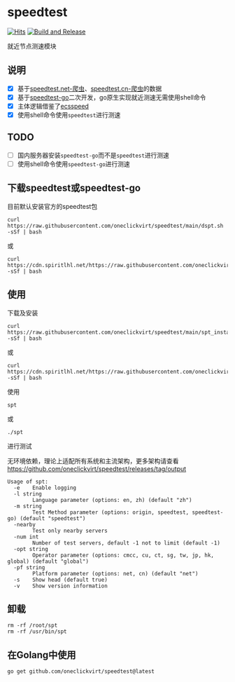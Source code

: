 # speedtest

[![Hits](https://hits.seeyoufarm.com/api/count/incr/badge.svg?url=https%3A%2F%2Fgithub.com%2Foneclickvirt%2Fspeedtest&count_bg=%232EFFF8&title_bg=%23555555&icon=&icon_color=%23E7E7E7&title=hits&edge_flat=false)](https://hits.seeyoufarm.com) [![Build and Release](https://github.com/oneclickvirt/speedtest/actions/workflows/main.yaml/badge.svg)](https://github.com/oneclickvirt/speedtest/actions/workflows/main.yaml)

就近节点测速模块

## 说明

- [x] 基于[speedtest.net-爬虫](https://github.com/spiritLHLS/speedtest.net-CN-ID)、[speedtest.cn-爬虫](https://github.com/spiritLHLS/speedtest.cn-CN-ID)的数据
- [x] 基于[speedtest-go](https://github.com/showwin/speedtest-go)二次开发，go原生实现就近测速无需使用shell命令
- [x] 主体逻辑借鉴了[ecsspeed](https://github.com/spiritLHLS/ecsspeed)
- [x] 使用shell命令使用```speedtest```进行测速

## TODO

- [ ] 国内服务器安装```speedtest-go```而不是```speedtest```进行测速
- [ ] 使用shell命令使用```speedtest-go```进行测速

## 下载speedtest或speedtest-go

目前默认安装官方的speedtest包

```
curl https://raw.githubusercontent.com/oneclickvirt/speedtest/main/dspt.sh -sSf | bash
```

或

```
curl https://cdn.spiritlhl.net/https://raw.githubusercontent.com/oneclickvirt/speedtest/main/dspt.sh -sSf | bash
```

## 使用

下载及安装

```
curl https://raw.githubusercontent.com/oneclickvirt/speedtest/main/spt_install.sh -sSf | bash
```

或

```
curl https://cdn.spiritlhl.net/https://raw.githubusercontent.com/oneclickvirt/speedtest/main/spt_install.sh -sSf | bash
```

使用

```
spt
```

或

```
./spt
```

进行测试

无环境依赖，理论上适配所有系统和主流架构，更多架构请查看 https://github.com/oneclickvirt/speedtest/releases/tag/output

```
Usage of spt:
  -e    Enable logging
  -l string
        Language parameter (options: en, zh) (default "zh")
  -m string
        Test Method parameter (options: origin, speedtest, speedtest-go) (default "speedtest")
  -nearby
        Test only nearby servers
  -num int
        Number of test servers, default -1 not to limit (default -1)
  -opt string
        Operator parameter (options: cmcc, cu, ct, sg, tw, jp, hk, global) (default "global")
  -pf string
        Platform parameter (options: net, cn) (default "net")
  -s    Show head (default true)
  -v    Show version information
```

## 卸载

```
rm -rf /root/spt
rm -rf /usr/bin/spt
```

## 在Golang中使用

```
go get github.com/oneclickvirt/speedtest@latest
```
